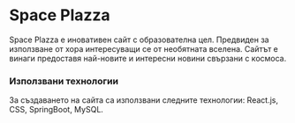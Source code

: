 # Space Plazza

Space Plazza е иновативен сайт с образователна цел. Предвиден за използване от хора интересуващи се от необятната вселена.
Сайтът е винаги предоставя най-новите и интересни новини свързани с космоса.

### Използвани технологии

За създаването на сайта са използвани следните технологии: React.js, CSS, SpringBoot, MySQL.
